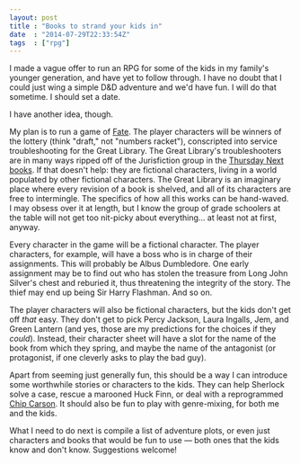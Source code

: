 ```yaml
---
layout: post
title : "Books to strand your kids in"
date  : "2014-07-29T22:33:54Z"
tags  : ["rpg"]
---
```

I made a vague offer to run an RPG for some of the kids in my family's younger
generation, and have yet to follow through.  I have no doubt that I could just
wing a simple D&D adventure and we'd have fun.  I will do that sometime.  I
should set a date.

I have another idea, though.

My plan is to run a game of [Fate](http://www.evilhat.com/home/fae/).  The
player characters will be winners of the lottery (think "draft," not "numbers
racket"), conscripted into service troubleshooting for the Great Library.  The
Great Library's troubleshooters are in many ways ripped off of the Jurisfiction
group in the [Thursday Next
books](https://en.wikipedia.org/wiki/Lost_in_a_Good_Book).  If that doesn't
help:  they are fictional characters, living in a world populated by other
fictional characters.  The Great Library is an imaginary place where every
revision of a book is shelved, and all of its characters are free to
intermingle.  The specifics of how all this works can be hand-waved.  I may
obsess over it at length, but I know the group of grade schoolers at the table
will not get too nit-picky about everything… at least not at first, anyway.

Every character in the game will be a fictional character.  The player
characters, for example, will have a boss who is in charge of their
assignments.  This will probably be Albus Dumbledore.  One early assignment may
be to find out who has stolen the treasure from Long John Silver's chest and
reburied it, thus threatening the integrity of the story.  The thief may end up
being Sir Harry Flashman.  And so on.

The player characters will also be fictional characters, but the kids don't get
off *that* easy.  They don't get to pick Percy Jackson, Laura Ingalls, Jem, and
Green Lantern (and yes, those are my predictions for the choices if they
*could*).  Instead, their character sheet will have a slot for the name of the
book from which they spring, and maybe the name of the antagonist (or
protagonist, if one cleverly asks to play the bad guy).

Apart from seeming just generally fun, this should be a way I can introduce
some worthwhile stories or characters to the kids.  They can help Sherlock
solve a case, rescue a marooned Huck Finn, or deal with a reprogrammed [Chip
Carson](https://en.wikipedia.org/wiki/Not_Quite_Human).  It should also be fun
to play with genre-mixing, for both me and the kids.

What I need to do next is compile a list of adventure plots, or even just
characters and books that would be fun to use — both ones that the kids know
and don't know.  Suggestions welcome!

